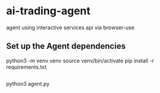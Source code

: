 # ai-trading-agent

 agent using interactive services api via browser-use


## Set up the Agent dependencies


python3 -m venv venv
source venv/bin/activate
pip install -r requirements.txt
```
```
python3 agent.py
```

